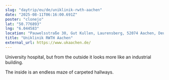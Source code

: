 ```yaml
---
slug: "daytrip/eu/de/uniklinik-rwth-aachen"
date: "2025-08-11T06:16:00.691Z"
poster: "clonejo"
lat: "50.776893"
lng: "6.044583"
location: "Pauwelsstraße 30, Gut Kullen, Laurensberg, 52074 Aachen, Deutschland"
title: "Uniklinik RWTH Aachen"
external_url: https://www.ukaachen.de/
---
```

University hospital, but from the outside it looks more like an industrial building.

The inside is an endless maze of carpeted hallways.